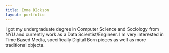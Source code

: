 ```yaml
---
title: Emma DIckson
layout: portfolio
---
```


I got my undergraduate degree in Computer Science and Sociology from NYU and currently work as a Data Scientist/Engineer. I'm very interested in Time Based Media, specifically Digital Born pieces as well as more traditional objects.
